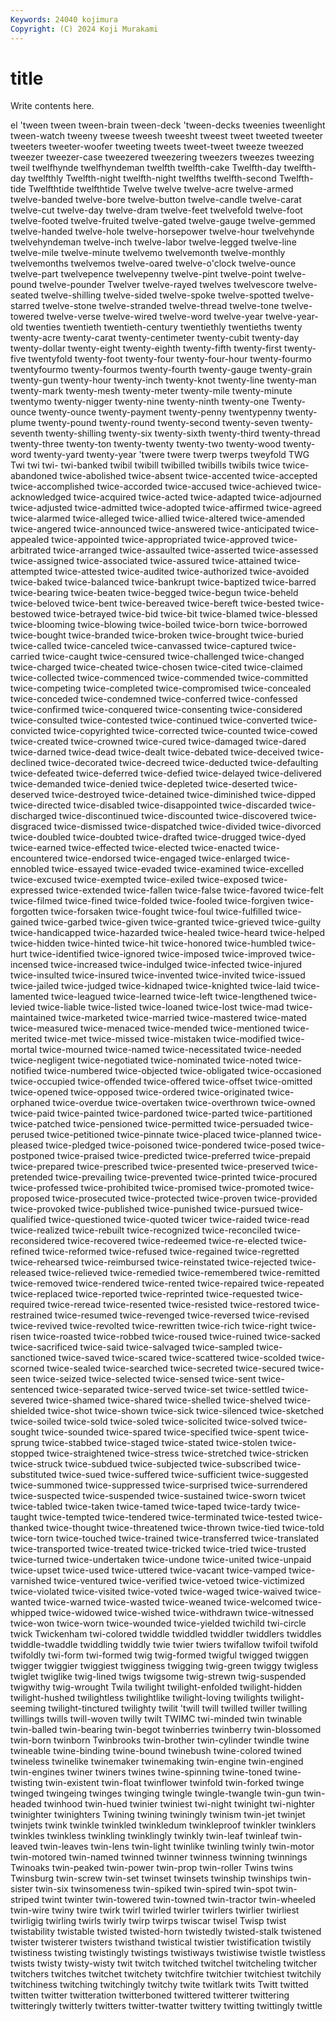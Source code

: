 ```yaml
---
Keywords: 24040 kojimura
Copyright: (C) 2024 Koji Murakami
---
```


# title

Write contents here.



el
'tween tween tween-brain tween-deck 'tween-decks tweenies tweenlight tween-watch tweeny tweese
tweesh tweesht tweest tweet tweeted tweeter tweeters tweeter-woofer tweeting tweets
tweet-tweet tweeze tweezed tweezer tweezer-case tweezered tweezering tweezers tweezes tweezing
tweil twelfhynde twelfhyndeman twelfth twelfth-cake Twelfth-day twelfth-day twelfthly Twelfth-night twelfth-night
twelfths twelfth-second Twelfth-tide Twelfthtide twelfthtide Twelve twelve twelve-acre twelve-armed twelve-banded
twelve-bore twelve-button twelve-candle twelve-carat twelve-cut twelve-day twelve-dram twelve-feet twelvefold twelve-foot
twelve-footed twelve-fruited twelve-gated twelve-gauge twelve-gemmed twelve-handed twelve-hole twelve-horsepower twelve-hour twelvehynde
twelvehyndeman twelve-inch twelve-labor twelve-legged twelve-line twelve-mile twelve-minute twelvemo twelvemonth twelve-monthly
twelvemonths twelvemos twelve-oared twelve-o'clock twelve-ounce twelve-part twelvepence twelvepenny twelve-pint twelve-point
twelve-pound twelve-pounder Twelver twelve-rayed twelves twelvescore twelve-seated twelve-shilling twelve-sided twelve-spoke
twelve-spotted twelve-starred twelve-stone twelve-stranded twelve-thread twelve-tone twelve-towered twelve-verse twelve-wired twelve-word
twelve-year twelve-year-old twenties twentieth twentieth-century twentiethly twentieths twenty twenty-acre twenty-carat
twenty-centimeter twenty-cubit twenty-day twenty-dollar twenty-eight twenty-eighth twenty-fifth twenty-first twenty-five twentyfold
twenty-foot twenty-four twenty-four-hour twenty-fourmo twentyfourmo twenty-fourmos twenty-fourth twenty-gauge twenty-grain twenty-gun
twenty-hour twenty-inch twenty-knot twenty-line twenty-man twenty-mark twenty-mesh twenty-meter twenty-mile twenty-minute
twentymo twenty-nigger twenty-nine twenty-ninth twenty-one Twenty-ounce twenty-ounce twenty-payment twenty-penny twentypenny
twenty-plume twenty-pound twenty-round twenty-second twenty-seven twenty-seventh twenty-shilling twenty-six twenty-sixth twenty-third
twenty-thread twenty-three twenty-ton twenty-twenty twenty-two twenty-wood twenty-word twenty-yard twenty-year 'twere
twere twerp twerps tweyfold TWG Twi twi twi- twi-banked twibil
twibill twibilled twibills twibils twice twice-abandoned twice-abolished twice-absent twice-accented twice-accepted
twice-accomplished twice-accorded twice-accused twice-achieved twice-acknowledged twice-acquired twice-acted twice-adapted twice-adjourned twice-adjusted
twice-admitted twice-adopted twice-affirmed twice-agreed twice-alarmed twice-alleged twice-allied twice-altered twice-amended twice-angered
twice-announced twice-answered twice-anticipated twice-appealed twice-appointed twice-appropriated twice-approved twice-arbitrated twice-arranged twice-assaulted
twice-asserted twice-assessed twice-assigned twice-associated twice-assured twice-attained twice-attempted twice-attested twice-audited twice-authorized
twice-avoided twice-baked twice-balanced twice-bankrupt twice-baptized twice-barred twice-bearing twice-beaten twice-begged twice-begun
twice-beheld twice-beloved twice-bent twice-bereaved twice-bereft twice-bested twice-bestowed twice-betrayed twice-bid twice-bit
twice-blamed twice-blessed twice-blooming twice-blowing twice-boiled twice-born twice-borrowed twice-bought twice-branded twice-broken
twice-brought twice-buried twice-called twice-canceled twice-canvassed twice-captured twice-carried twice-caught twice-censured twice-challenged
twice-changed twice-charged twice-cheated twice-chosen twice-cited twice-claimed twice-collected twice-commenced twice-commended twice-committed
twice-competing twice-completed twice-compromised twice-concealed twice-conceded twice-condemned twice-conferred twice-confessed twice-confirmed twice-conquered
twice-consenting twice-considered twice-consulted twice-contested twice-continued twice-converted twice-convicted twice-copyrighted twice-corrected twice-counted
twice-cowed twice-created twice-crowned twice-cured twice-damaged twice-dared twice-darned twice-dead twice-dealt twice-debated
twice-deceived twice-declined twice-decorated twice-decreed twice-deducted twice-defaulting twice-defeated twice-deferred twice-defied twice-delayed
twice-delivered twice-demanded twice-denied twice-depleted twice-deserted twice-deserved twice-destroyed twice-detained twice-diminished twice-dipped
twice-directed twice-disabled twice-disappointed twice-discarded twice-discharged twice-discontinued twice-discounted twice-discovered twice-disgraced twice-dismissed
twice-dispatched twice-divided twice-divorced twice-doubled twice-doubted twice-drafted twice-drugged twice-dyed twice-earned twice-effected
twice-elected twice-enacted twice-encountered twice-endorsed twice-engaged twice-enlarged twice-ennobled twice-essayed twice-evaded twice-examined
twice-excelled twice-excused twice-exempted twice-exiled twice-exposed twice-expressed twice-extended twice-fallen twice-false twice-favored
twice-felt twice-filmed twice-fined twice-folded twice-fooled twice-forgiven twice-forgotten twice-forsaken twice-fought twice-foul
twice-fulfilled twice-gained twice-garbed twice-given twice-granted twice-grieved twice-guilty twice-handicapped twice-hazarded twice-healed
twice-heard twice-helped twice-hidden twice-hinted twice-hit twice-honored twice-humbled twice-hurt twice-identified twice-ignored
twice-imposed twice-improved twice-incensed twice-increased twice-indulged twice-infected twice-injured twice-insulted twice-insured twice-invented
twice-invited twice-issued twice-jailed twice-judged twice-kidnaped twice-knighted twice-laid twice-lamented twice-leagued twice-learned
twice-left twice-lengthened twice-levied twice-liable twice-listed twice-loaned twice-lost twice-mad twice-maintained twice-marketed
twice-married twice-mastered twice-mated twice-measured twice-menaced twice-mended twice-mentioned twice-merited twice-met twice-missed
twice-mistaken twice-modified twice-mortal twice-mourned twice-named twice-necessitated twice-needed twice-negligent twice-negotiated twice-nominated
twice-noted twice-notified twice-numbered twice-objected twice-obligated twice-occasioned twice-occupied twice-offended twice-offered twice-offset
twice-omitted twice-opened twice-opposed twice-ordered twice-originated twice-orphaned twice-overdue twice-overtaken twice-overthrown twice-owned
twice-paid twice-painted twice-pardoned twice-parted twice-partitioned twice-patched twice-pensioned twice-permitted twice-persuaded twice-perused
twice-petitioned twice-pinnate twice-placed twice-planned twice-pleased twice-pledged twice-poisoned twice-pondered twice-posed twice-postponed
twice-praised twice-predicted twice-preferred twice-prepaid twice-prepared twice-prescribed twice-presented twice-preserved twice-pretended twice-prevailing
twice-prevented twice-printed twice-procured twice-professed twice-prohibited twice-promised twice-promoted twice-proposed twice-prosecuted twice-protected
twice-proven twice-provided twice-provoked twice-published twice-punished twice-pursued twice-qualified twice-questioned twice-quoted twicer
twice-raided twice-read twice-realized twice-rebuilt twice-recognized twice-reconciled twice-reconsidered twice-recovered twice-redeemed twice-re-elected
twice-refined twice-reformed twice-refused twice-regained twice-regretted twice-rehearsed twice-reimbursed twice-reinstated twice-rejected twice-released
twice-relieved twice-remedied twice-remembered twice-remitted twice-removed twice-rendered twice-rented twice-repaired twice-repeated twice-replaced
twice-reported twice-reprinted twice-requested twice-required twice-reread twice-resented twice-resisted twice-restored twice-restrained twice-resumed
twice-revenged twice-reversed twice-revised twice-revived twice-revolted twice-rewritten twice-rich twice-right twice-risen twice-roasted
twice-robbed twice-roused twice-ruined twice-sacked twice-sacrificed twice-said twice-salvaged twice-sampled twice-sanctioned twice-saved
twice-scared twice-scattered twice-scolded twice-scorned twice-sealed twice-searched twice-secreted twice-secured twice-seen twice-seized
twice-selected twice-sensed twice-sent twice-sentenced twice-separated twice-served twice-set twice-settled twice-severed twice-shamed
twice-shared twice-shelled twice-shelved twice-shielded twice-shot twice-shown twice-sick twice-silenced twice-sketched twice-soiled
twice-sold twice-soled twice-solicited twice-solved twice-sought twice-sounded twice-spared twice-specified twice-spent twice-sprung
twice-stabbed twice-staged twice-stated twice-stolen twice-stopped twice-straightened twice-stress twice-stretched twice-stricken twice-struck
twice-subdued twice-subjected twice-subscribed twice-substituted twice-sued twice-suffered twice-sufficient twice-suggested twice-summoned twice-suppressed
twice-surprised twice-surrendered twice-suspected twice-suspended twice-sustained twice-sworn twicet twice-tabled twice-taken twice-tamed
twice-taped twice-tardy twice-taught twice-tempted twice-tendered twice-terminated twice-tested twice-thanked twice-thought twice-threatened
twice-thrown twice-tied twice-told twice-torn twice-touched twice-trained twice-transferred twice-translated twice-transported twice-treated
twice-tricked twice-tried twice-trusted twice-turned twice-undertaken twice-undone twice-united twice-unpaid twice-upset twice-used
twice-uttered twice-vacant twice-vamped twice-varnished twice-ventured twice-verified twice-vetoed twice-victimized twice-violated twice-visited
twice-voted twice-waged twice-waived twice-wanted twice-warned twice-wasted twice-weaned twice-welcomed twice-whipped twice-widowed
twice-wished twice-withdrawn twice-witnessed twice-won twice-worn twice-wounded twice-yielded twichild twi-circle twick
Twickenham twi-colored twiddle twiddled twiddler twiddlers twiddles twiddle-twaddle twiddling twiddly
twie twier twiers twifallow twifoil twifold twifoldly twi-form twi-formed twig
twig-formed twigful twigged twiggen twigger twiggier twiggiest twigginess twigging twig-green
twiggy twigless twiglet twiglike twig-lined twigs twigsome twig-strewn twig-suspended twigwithy
twig-wrought Twila twilight twilight-enfolded twilight-hidden twilight-hushed twilightless twilightlike twilight-loving twilights
twilight-seeming twilight-tinctured twilighty twilit 'twill twill twilled twiller twilling twillings
twills twill-woven twilly twilt TWIMC twi-minded twin twinable twin-balled twin-bearing
twin-begot twinberries twinberry twin-blossomed twin-born twinborn Twinbrooks twin-brother twin-cylinder twindle
twine twineable twine-binding twine-bound twinebush twine-colored twined twineless twinelike twinemaker
twinemaking twin-engine twin-engined twin-engines twiner twiners twines twine-spinning twine-toned twine-twisting
twin-existent twin-float twinflower twinfold twin-forked twinge twinged twingeing twinges twinging
twingle twingle-twangle twin-gun twin-headed twinhood twin-hued twinier twiniest twi-night twinight
twi-nighter twinighter twinighters Twining twining twiningly twinism twin-jet twinjet twinjets
twink twinkle twinkled twinkledum twinkleproof twinkler twinklers twinkles twinkless twinkling
twinklingly twinkly twin-leaf twinleaf twin-leaved twin-leaves twin-lens twin-light twinlike twinling
twinly twin-motor twin-motored twin-named twinned twinner twinness twinning twinnings Twinoaks
twin-peaked twin-power twin-prop twin-roller Twins twins Twinsburg twin-screw twin-set twinset
twinsets twinship twinships twin-sister twin-six twinsomeness twin-spiked twin-spired twin-spot twin-striped
twint twinter twin-towered twin-towned twin-tractor twin-wheeled twin-wire twiny twire twirk
twirl twirled twirler twirlers twirlier twirliest twirligig twirling twirls twirly
twirp twirps twiscar twisel Twisp twist twistability twistable twisted twisted-horn
twistedly twisted-stalk twistened twister twisterer twisters twisthand twistical twistier twistification
twistily twistiness twisting twistingly twistings twistiways twistiwise twistle twistless twists
twisty twisty-wisty twit twitch twitched twitchel twitcheling twitcher twitchers twitches
twitchet twitchety twitchfire twitchier twitchiest twitchily twitchiness twitching twitchingly twitchy
twite twitlark twits Twitt twitted twitten twitter twitteration twitterboned twittered
twitterer twittering twitteringly twitterly twitters twitter-twatter twittery twitting twittingly twittle
